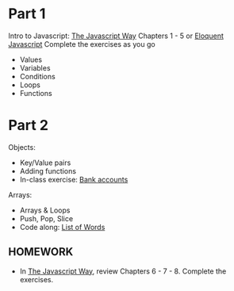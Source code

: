 # Part 1
Intro to Javascript:
[The Javascript Way](https://github.com/thejsway/thejsway) Chapters 1 - 5 or [Eloquent Javascript](https://eloquentjavascript.net/) Complete the exercises as you go
* Values
* Variables
* Conditions
* Loops
* Functions

# Part 2
Objects:
* Key/Value pairs
* Adding functions
* In-class exercise: [Bank accounts](https://github.com/thejsway/thejsway/blob/master/manuscript/chapter06.md#modeling-a-bank-account)

Arrays:
* Arrays & Loops
* Push, Pop, Slice
* Code along: [List of Words](https://github.com/thejsway/thejsway/blob/master/manuscript/chapter07.md#list-of-words)

## HOMEWORK
* In [The Javascript Way](https://github.com/thejsway/thejsway), review Chapters 6 - 7 - 8. Complete the exercises.
